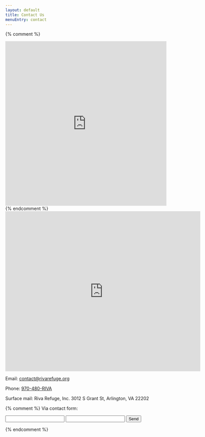 ```yaml
---
layout: default
title: Contact Us
menuEntry: contact
---
```


{% comment %}
<iframe id="wufooFormz7x4a3" class="wufoo-form-container" height="514" allowtransparency="true" frameborder="0" scrolling="no" style="width:100%;border:none" src="http://lumberjill.wufoo.com/embed/z7x4a3/def/embedKey=z7x4a3884702&amp;entsource=&amp;referrer=http%3Awuslashwuslashrivarefuge.orgwuslashour-visionwuslash"><a href="http://lumberjill.wufoo.com/forms/z7x4a3/" title="html form">Fill out my Wufoo form!</a></iframe>
{% endcomment %}

<iframe src="https://docs.google.com/forms/d/e/1FAIpQLScFwKHUyTuJ0t4pvHnIKiNT9jalPk7SxnyS7x_esbVatlfUvQ/viewform?embedded=true" width="610" height="500" frameborder="0" marginheight="0" marginwidth="0">Loading...</iframe>

Email: [contact@rivarefuge.org](mailto:contact@rivarefuge.org)

Phone: [970-480-RIVA](tel:970-480-RIVA)

Surface mail: Riva Refuge, Inc. 3012 S Grant St, Arlington, VA 22202


{% comment %}
Via contact form:

<form action="//formspree.io/rivacontact@notanonymo.us"
      method="POST">
    <input type="text" name="name">
    <input type="email" name="_replyto">
    <input type="submit" value="Send">
</form>
{% endcomment %}
